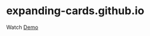 # expanding-cards.github.io

Watch [Demo](https://nguyen-thanh-luan-github.github.io/expanding-cards.github.io/)
